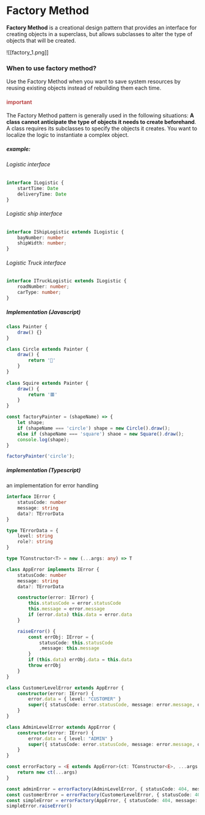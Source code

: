 # Factory Method
**Factory Method** is a creational design pattern that provides an interface for creating objects in a superclass, but allows subclasses to alter the type of objects that will be created.

![[factory_1.png]]

### When to use factory method?
Use the Factory Method when you want to save system resources by reusing existing objects instead of rebuilding them each time.
#### <span style="color:#bb4646">important</span>
The Factory Method pattern is generally used in the following situations: **A class cannot anticipate the type of objects it needs to create beforehand**. A class requires its subclasses to specify the objects it creates. You want to localize the logic to instantiate a complex object.

##### example:
###### Logistic interface
```typescript
interface ILogistic {
	startTime: Date
	deliveryTime: Date
}
```
###### Logistic ship interface
```typescript
interface IShipLogistic extends ILogistic {
	bayNumber: number
	shipWidth: number;
}
```
###### Logistic Truck interface
```typescript
interface ITruckLogistic extends ILogistic {
	roadNumber: number;
	carType: number;
}
```
##### Implementation (Javascript)
```javascript
class Painter {
	draw() {}
}

class Circle extends Painter {
	draw() {
		return '🔴'
	}
}
 
class Squire extends Painter {
	draw() {
		return '🟥'
	}
}

const factoryPainter = (shapeName) => {
	let shape;
	if (shapeName === 'circle') shape = new Circle().draw();
	else if (shapeName === 'square') shaoe = new Square().draw();
	console.log(shape);
}

factoryPainter('circle');
```

##### implementation (Typescript)
an implementation for error handling
```typescript
interface IError {
	statusCode: number
	message: string
	data?: TErrorData
}

type TErrorData = {
	level: string
	role?: string
}

type TConstructor<T> = new (...args: any) => T

class AppError implements IError {
	statusCode: number
	message: string
	data?: TErrorData

	constructor(error: IError) {
		this.statusCode = error.statusCode
		this.message = error.message
		if (error.data) this.data = error.data
	}

	raiseError() {
		const errObj: IError = {
			statusCode: this.statusCode
			,message: this.message
		}
		if (this.data) errObj.data = this.data
		throw errObj
	}
}

class CustomerLevelError extends AppError {
	constructor(error: IError) {
		error.data = { level: "CUSTOMER" }
		super({ statusCode: error.statusCode, message: error.message, data: error.data })
	}
}

class AdminLevelError extends AppError {
	constructor(error: IError) {
		error.data = { level: "ADMIN" }
		super({ statusCode: error.statusCode, message: error.message, data: error.data })
	}
}

const errorFactory = <E extends AppError>(ct: TConstructor<E>, ...args: any): E => {
	return new ct(...args)
}

const adminError = errorFactory(AdminLevelError, { statusCode: 404, message: "NotFound!", data: { role: "Super-Admin" } })
const customerError = errorFactory(CustomerLevelError, { statusCode: 404, message: "NotFound!" })
const simpleError = errorFactory(AppError, { statusCode: 404, message: "NotFound!" })
simpleError.raiseError()
```
